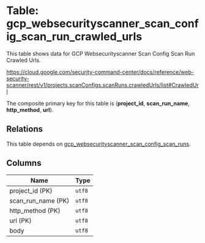 # Table: gcp_websecurityscanner_scan_config_scan_run_crawled_urls

This table shows data for GCP Websecurityscanner Scan Config Scan Run Crawled Urls.

https://cloud.google.com/security-command-center/docs/reference/web-security-scanner/rest/v1/projects.scanConfigs.scanRuns.crawledUrls/list#CrawledUrl

The composite primary key for this table is (**project_id**, **scan_run_name**, **http_method**, **url**).

## Relations

This table depends on [gcp_websecurityscanner_scan_config_scan_runs](gcp_websecurityscanner_scan_config_scan_runs).

## Columns

| Name          | Type          |
| ------------- | ------------- |
|project_id (PK)|`utf8`|
|scan_run_name (PK)|`utf8`|
|http_method (PK)|`utf8`|
|url (PK)|`utf8`|
|body|`utf8`|